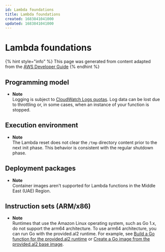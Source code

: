 ```yaml
---
id: Lambda foundations
title: Lambda foundations
created: 1683841041000
updated: 1683841041000
---
```

# Lambda foundations
{% hint style="info" %}
This page was generated from content adapted from the [AWS Developer Guide](https://github.com/awsdocs/aws-lambda-developer-guide.git)
{% endhint %}
## Programming model

- **Note**  
Logging is subject to [CloudWatch Logs quotas](https://docs.aws.amazon.com/AmazonCloudWatch/latest/logs/cloudwatch_limits_cwl.html)\. Log data can be lost due to throttling or, in some cases, when an instance of your function is stopped\.


## Execution environment

- **Note**  
The Lambda reset does not clear the `/tmp` directory content prior to the next init phase\. This behavior is consistent with the regular shutdown phase\.


## Deployment packages

- **Note**  
Container images aren't supported for Lambda functions in the Middle East \(UAE\) Region\.


## Instruction sets (ARM/x86)

- **Note**  
Runtimes that use the Amazon Linux operating system, such as Go 1\.x, do not support the arm64 architecture\. To use arm64 architecture, you can run Go with the provided\.al2 runtime\. For example, see [Build a Go function for the provided\.al2 runtime](golang-package.md#golang-package-al2) or [Create a Go image from the provided\.al2 base image](go-image.md#go-image-al2)\.


